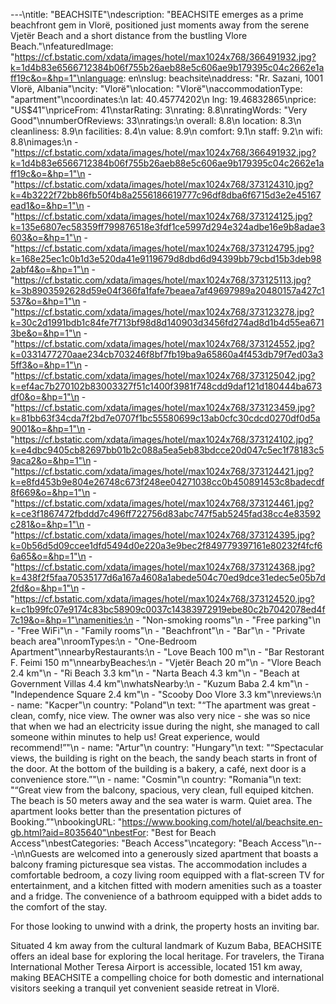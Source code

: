 ---\ntitle: "BEACHSITE"\ndescription: "BEACHSITE emerges as a prime beachfront gem in Vlorë, positioned just moments away from the serene Vjetër Beach and a short distance from the bustling Vlore Beach."\nfeaturedImage: "https://cf.bstatic.com/xdata/images/hotel/max1024x768/366491932.jpg?k=1d4b83e6566712384b06f755b26aeb88e5c606ae9b179395c04c2662e1aff19c&o=&hp=1"\nlanguage: en\nslug: beachsite\naddress: "Rr. Sazani, 1001 Vlorë, Albania"\ncity: "Vlorë"\nlocation: "Vlorë"\naccommodationType: "apartment"\ncoordinates:\n  lat: 40.45774202\n  lng: 19.46832865\nprice: "US$41"\npriceFrom: 41\nstarRating: 3\nrating: 8.8\nratingWords: "Very Good"\nnumberOfReviews: 33\nratings:\n  overall: 8.8\n  location: 8.3\n  cleanliness: 8.9\n  facilities: 8.4\n  value: 8.9\n  comfort: 9.1\n  staff: 9.2\n  wifi: 8.8\nimages:\n  - "https://cf.bstatic.com/xdata/images/hotel/max1024x768/366491932.jpg?k=1d4b83e6566712384b06f755b26aeb88e5c606ae9b179395c04c2662e1aff19c&o=&hp=1"\n  - "https://cf.bstatic.com/xdata/images/hotel/max1024x768/373124310.jpg?k=4b3222f72bb86fb50f4b8a2556186619777c96df8dba6f6715d3e2e45167ead1&o=&hp=1"\n  - "https://cf.bstatic.com/xdata/images/hotel/max1024x768/373124125.jpg?k=135e6807ec58359ff799876518e3fdf1ce5997d294e324adbe16e9b8adae3603&o=&hp=1"\n  - "https://cf.bstatic.com/xdata/images/hotel/max1024x768/373124795.jpg?k=168e25ec1c0b1d3e520da41e9119679d8dbd6d94399bb79cbd15b3deb982abf4&o=&hp=1"\n  - "https://cf.bstatic.com/xdata/images/hotel/max1024x768/373125113.jpg?k=3b8903592628d59e04f366fa1fafe7beaea7af49697989a20480157a427c1537&o=&hp=1"\n  - "https://cf.bstatic.com/xdata/images/hotel/max1024x768/373123278.jpg?k=30c2d1991bdb1c84fe7f713bf98d8d140903d3456fd274ad8d1b4d55ea6713be&o=&hp=1"\n  - "https://cf.bstatic.com/xdata/images/hotel/max1024x768/373124552.jpg?k=0331477270aae234cb703246f8bf7fb19ba9a65860a4f453db79f7ed03a35ff3&o=&hp=1"\n  - "https://cf.bstatic.com/xdata/images/hotel/max1024x768/373125042.jpg?k=ef4ac7b270102b83003327f51c1400f3981f748cdd9daf121d180444ba673df0&o=&hp=1"\n  - "https://cf.bstatic.com/xdata/images/hotel/max1024x768/373123459.jpg?k=81bb63f34cda7f2bd7e0707f1bc55580699c13ab0cfc30cdcd0270df0d5a9001&o=&hp=1"\n  - "https://cf.bstatic.com/xdata/images/hotel/max1024x768/373124102.jpg?k=e4dbc9405cb82697bb01b2c088a5ea5eb83bdcce20d047c5ec1f78183c59aca2&o=&hp=1"\n  - "https://cf.bstatic.com/xdata/images/hotel/max1024x768/373124421.jpg?k=e8fd453b9e804e26748c673f248ee04271038cc0b450891453c8badecdf8f669&o=&hp=1"\n  - "https://cf.bstatic.com/xdata/images/hotel/max1024x768/373124461.jpg?k=ce3f1867472fbddd7c496ff722756d83abc747f5ab5245fad38cc4e83592c281&o=&hp=1"\n  - "https://cf.bstatic.com/xdata/images/hotel/max1024x768/373124395.jpg?k=0b56d5d09ccee1dfd5494d0e220a3e9bec2f849779397161e80232f4fcf66a65&o=&hp=1"\n  - "https://cf.bstatic.com/xdata/images/hotel/max1024x768/373124368.jpg?k=438f2f5faa70535177d6a167a4608a1abede504c70ed9dce31edec5e05b7d2fd&o=&hp=1"\n  - "https://cf.bstatic.com/xdata/images/hotel/max1024x768/373124520.jpg?k=c1b99fc07e9174c83bc58909c0037c14383972919ebe80c2b7042078ed4f7c19&o=&hp=1"\namenities:\n  - "Non-smoking rooms"\n  - "Free parking"\n  - "Free WiFi"\n  - "Family rooms"\n  - "Beachfront"\n  - "Bar"\n  - "Private beach area"\nroomTypes:\n  - "One-Bedroom Apartment"\nnearbyRestaurants:\n  - "Love Beach 100 m"\n  - "Bar Restorant F. Feimi 150 m"\nnearbyBeaches:\n  - "Vjetër Beach 20 m"\n  - "Vlore Beach 2.4 km"\n  - "Ri Beach 3.3 km"\n  - "Narta Beach 4.3 km"\n  - "Beach at Government Villas 4.4 km"\nwhatsNearby:\n  - "Kuzum Baba 2.4 km"\n  - "Independence Square 2.4 km"\n  - "Scooby Doo Vlore 3.3 km"\nreviews:\n  - name: "Kacper"\n    country: "Poland"\n    text: "“The apartment was great - clean, comfy, nice view. The owner was also very nice - she was so nice that when we had an electricity issue during the night, she managed to call someone within minutes to help us! Great experience, would recommend!”"\n  - name: "Artur"\n    country: "Hungary"\n    text: "“Spectacular views, the building is right on the beach, the sandy beach starts in front of the door. At the bottom of the building is a bakery, a café, next door is a convenience store.”"\n  - name: "Cosmin"\n    country: "Romania"\n    text: "“Great view from the balcony, spacious, very clean, full equiped kitchen. The beach is 50 meters away and the sea water is warm. Quiet area.
The apartment looks better than the presentation pictures of Booking.”"\nbookingURL: "https://www.booking.com/hotel/al/beachsite.en-gb.html?aid=8035640"\nbestFor: "Best for Beach Access"\nbestCategories: "Beach Access"\ncategory: "Beach Access"\n---\n\nGuests are welcomed into a generously sized apartment that boasts a balcony framing picturesque sea vistas. The accommodation includes a comfortable bedroom, a cozy living room equipped with a flat-screen TV for entertainment, and a kitchen fitted with modern amenities such as a toaster and a fridge. The convenience of a bathroom equipped with a bidet adds to the comfort of the stay.

For those looking to unwind with a drink, the property hosts an inviting bar.

Situated 4 km away from the cultural landmark of Kuzum Baba, BEACHSITE offers an ideal base for exploring the local heritage. For travelers, the Tirana International Mother Teresa Airport is accessible, located 151 km away, making BEACHSITE a compelling choice for both domestic and international visitors seeking a tranquil yet convenient seaside retreat in Vlorë.